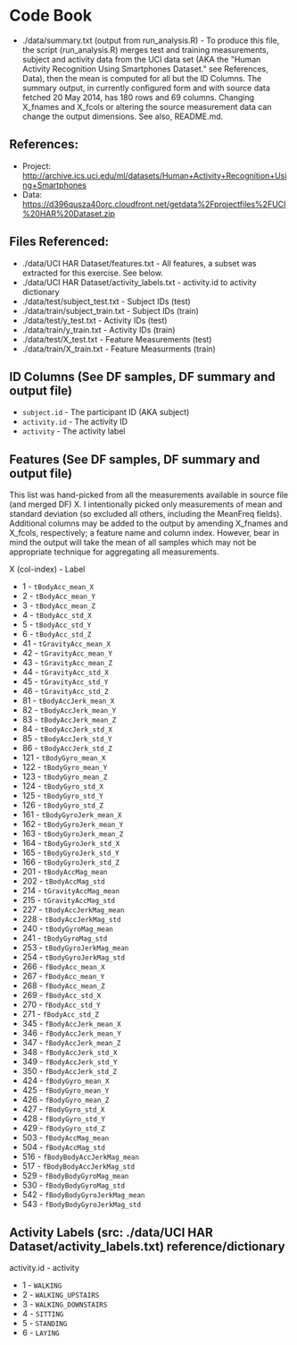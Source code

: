 # Code Book
* ./data/summary.txt (output from run_analysis.R) - To produce this file, the script (run_analysis.R) merges test and training measurements, subject and activity data from the UCI data set (AKA the "Human Activity Recognition Using Smartphones Dataset." see References, Data), then the mean is computed for all but the ID Columns. The summary output, in currently configured form and with source data fetched 20 May 2014, has 180 rows and 69 columns. Changing X_fnames and X_fcols or altering the source measurement data can change the output dimensions. See also, README.md. 

## References:
* Project: http://archive.ics.uci.edu/ml/datasets/Human+Activity+Recognition+Using+Smartphones
* Data: https://d396qusza40orc.cloudfront.net/getdata%2Fprojectfiles%2FUCI%20HAR%20Dataset.zip

## Files Referenced:
* ./data/UCI HAR Dataset/features.txt - All features, a subset was extracted for this exercise. See below.
* ./data/UCI HAR Dataset/activity_labels.txt - activity.id to activity dictionary
* ./data/test/subject_test.txt - Subject IDs (test)
* ./data/train/subject_train.txt - Subject IDs (train)
* ./data/test/y_test.txt - Activity IDs (test)
* ./data/train/y_train.txt - Activity IDs (train)
* ./data/test/X_test.txt - Feature Measurements (test)
* ./data/train/X_train.txt - Feature Measurments (train)

## ID Columns (See DF samples, DF summary and output file)
* `subject.id` - The participant ID (AKA subject)
* `activity.id` - The activity ID 
* `activity` - The activity label

## Features (See DF samples, DF summary and output file)
This list was hand-picked from all the measurements available in source file (and merged DF) X. I intentionally picked only measurements of mean and standard deviation (so excluded all others, including the MeanFreq fields). Additional columns may be added to the output by amending X_fnames and X_fcols, respectively; a feature name and column index. However, bear in mind the output will take the mean of all samples which may not be appropriate technique for aggregating all measurements.

X (col-index) - Label
* 1 - `tBodyAcc_mean_X`
* 2 - `tBodyAcc_mean_Y`
* 3 - `tBodyAcc_mean_Z`
* 4 - `tBodyAcc_std_X`
* 5 - `tBodyAcc_std_Y`
* 6 - `tBodyAcc_std_Z`
* 41 - `tGravityAcc_mean_X`
* 42 - `tGravityAcc_mean_Y`
* 43 - `tGravityAcc_mean_Z`
* 44 - `tGravityAcc_std_X`
* 45 - `tGravityAcc_std_Y`
* 46 - `tGravityAcc_std_Z`
* 81 - `tBodyAccJerk_mean_X`
* 82 - `tBodyAccJerk_mean_Y`
* 83 - `tBodyAccJerk_mean_Z`
* 84 - `tBodyAccJerk_std_X`
* 85 - `tBodyAccJerk_std_Y`
* 86 - `tBodyAccJerk_std_Z`
* 121 - `tBodyGyro_mean_X`
* 122 - `tBodyGyro_mean_Y`
* 123 - `tBodyGyro_mean_Z`
* 124 - `tBodyGyro_std_X`
* 125 - `tBodyGyro_std_Y`
* 126 - `tBodyGyro_std_Z`
* 161 - `tBodyGyroJerk_mean_X`
* 162 - `tBodyGyroJerk_mean_Y`
* 163 - `tBodyGyroJerk_mean_Z`
* 164 - `tBodyGyroJerk_std_X`
* 165 - `tBodyGyroJerk_std_Y`
* 166 - `tBodyGyroJerk_std_Z`
* 201 - `tBodyAccMag_mean`
* 202 - `tBodyAccMag_std`
* 214 - `tGravityAccMag_mean`
* 215 - `tGravityAccMag_std`
* 227 - `tBodyAccJerkMag_mean`
* 228 - `tBodyAccJerkMag_std`
* 240 - `tBodyGyroMag_mean`
* 241 - `tBodyGyroMag_std`
* 253 - `tBodyGyroJerkMag_mean`
* 254 - `tBodyGyroJerkMag_std`
* 266 - `fBodyAcc_mean_X`
* 267 - `fBodyAcc_mean_Y`
* 268 - `fBodyAcc_mean_Z`
* 269 - `fBodyAcc_std_X`
* 270 - `fBodyAcc_std_Y`
* 271 - `fBodyAcc_std_Z`
* 345 - `fBodyAccJerk_mean_X`
* 346 - `fBodyAccJerk_mean_Y`
* 347 - `fBodyAccJerk_mean_Z`
* 348 - `fBodyAccJerk_std_X`
* 349 - `fBodyAccJerk_std_Y`
* 350 - `fBodyAccJerk_std_Z`
* 424 - `fBodyGyro_mean_X`
* 425 - `fBodyGyro_mean_Y`
* 426 - `fBodyGyro_mean_Z`
* 427 - `fBodyGyro_std_X`
* 428 - `fBodyGyro_std_Y`
* 429 - `fBodyGyro_std_Z`
* 503 - `fBodyAccMag_mean`
* 504 - `fBodyAccMag_std`
* 516 - `fBodyBodyAccJerkMag_mean`
* 517 - `fBodyBodyAccJerkMag_std`
* 529 - `fBodyBodyGyroMag_mean`
* 530 - `fBodyBodyGyroMag_std`
* 542 - `fBodyBodyGyroJerkMag_mean`
* 543 - `fBodyBodyGyroJerkMag_std`

## Activity Labels (src: ./data/UCI HAR Dataset/activity_labels.txt) reference/dictionary
activity.id - activity
* 1 - `WALKING`
* 2 - `WALKING_UPSTAIRS`
* 3 - `WALKING_DOWNSTAIRS`
* 4 - `SITTING`
* 5 - `STANDING`
* 6 - `LAYING`

